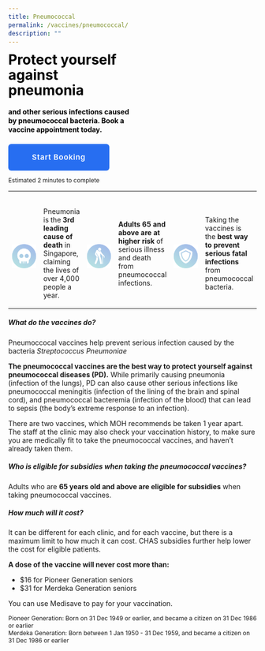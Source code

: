 ```yaml
---
title: Pneumococcal
permalink: /vaccines/pneumococcal/
description: ""
---
```

<div style="max-width: 50%">
<h1 style="margin-top:0px; color: black;  line-height: 1.1"> Protect yourself against pneumonia </h1>
<h4 style="margin-top:0px; color: black;  line-height: 1.3"> and other serious infections caused by pneumococcal bacteria. Book a vaccine appointment today.</h4>
</div>

####
<div style="text-align:left;"><a href="https://book.health.gov.sg/offerings/1/institutions" target="\_blank" style="margin:0 auto;
    border-radius: 6px!important;
    background-color: #276EF1!important;
    color: white;
    padding: 7px 47px!important;
    font-size: 15px!important;
    letter-spacing: .8px;
    font-weight: 600;
    height: 2.4rem;
    border-color: transparent;box-sizing: content-box;
    -moz-appearance: none;
    -webkit-appearance: none;
    align-items: center;
    border: 1px solid transparent;
    box-shadow: none;
    display: inline-flex;
    line-height: 1.5;
    position: relative;
    vertical-align: top;
    -webkit-touch-callout: none;
    -webkit-user-select: none;
    -moz-user-select: none;
    -ms-user-select: none;
    user-select: none;
    cursor: pointer;
    justify-content: center;
    text-align: center;
    white-space: nowrap;
		text-decoration: none;">Start Booking</a>
	</div>
<div><p style="font-size: 0.75rem; margin-bottom: 0px">Estimated 2 minutes to complete</p></div>

<table>
	<tbody>
		<tr>
			<td style="width: 100px; padding-top:2rem;"><img src="/images/death.svg" alt="image"></td>
			<td style="padding-top: 2rem">
            <p style="margin-top: 0px">Pneumonia is the <strong>3rd leading cause of death</strong> in Singapore, claiming the lives of over 4,000 people a year.</p>
         </td>
		<td style="width: 100px; padding-top:2rem;"><img src="/images/elderly.svg" alt="image"></td>
			<td style="padding-top: 2rem">
            <p style="margin-top: 0px"><strong>Adults 65 and above are at higher risk</strong> of serious illness and death from pneumococcal infections.</p>
         </td>
			<td style="width: 100px; padding-top:2rem;"><img src="/images/shield.svg" alt="image"></td>
			<td style="padding-top: 2rem">
            <p style="margin-top: 0px">Taking the vaccines is the <strong>best way to prevent serious fatal infections</strong> from pneumococcal bacteria.</p>
         </td>
		</tr>
	</tbody>
	</table>
		
##### What do the vaccines do?
Pneumoccocal vaccines help prevent serious infection caused by the bacteria *Streptococcus Pneumoniae*

**The pneumococcal vaccines are the best way to protect yourself against pneumococcal diseases (PD).** While primarily causing pneumonia (infection of the lungs), PD can also cause other serious infections like pneumococcal meningitis (infection of the lining of the brain and spinal cord), and pneumococcal bacteremia (infection of the blood) that can lead to sepsis (the body’s extreme response to an infection).

There are two vaccines, which MOH recommends be taken 1 year apart. The staff at the clinic may also check your vaccination history, to make sure you are medically fit to take the pneumococcal vaccines, and haven’t already taken them.

##### Who is eligible for subsidies when taking the pneumococcal vaccines?
Adults who are **65 years old and above are eligible for subsidies** when taking pneumococcal vaccines.

##### How much will it cost?
It can be different for each clinic, and for each vaccine, but there is a maximum limit to how much it can cost. CHAS subsidies further help lower the cost for eligible patients.

**A dose of the vaccine will never cost more than:**
*   $16 for Pioneer Generation seniors
*   $31 for Merdeka Generation seniors

You can use Medisave to pay for your vaccination.

<p style="font-size: 0.75rem; margin-bottom: 0px"> Pioneer Generation: Born on 31 Dec 1949 or earlier, and became a citizen on 31 Dec 1986 or earlier </p>
<p style="font-size: 0.75rem; margin-top: 0px"> Merdeka Generation: Born between 1 Jan 1950 - 31 Dec 1959, and became a citizen on 31 Dec 1986 or earlier</p>
